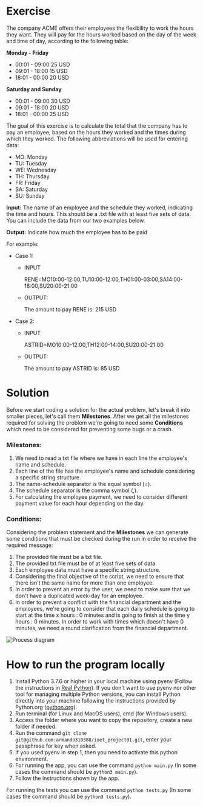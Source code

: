 # Exercise

The company ACME offers their employees the flexibility to work the hours they want.
They will pay for the hours worked based on the day of the week and time of day, according to the following table:

**Monday - Friday**
- 00:01 - 09:00 25 USD
- 09:01 - 18:00 15 USD
- 18:01 - 00:00 20 USD

**Saturday and Sunday**
- 00:01 - 09:00 30 USD
- 09:01 - 18:00 20 USD
- 18:01 - 00:00 25 USD

The goal of this exercise is to calculate the total that the company has to pay an employee, 
based on the hours they worked and the times during which they worked.
The following abbreviations will be used for entering data:
- MO: Monday
- TU: Tuesday
- WE: Wednesday
- TH: Thursday
- FR: Friday
- SA: Saturday
- SU: Sunday

**Input:** The name of an employee and the schedule they worked, indicating the time and hours.
This should be a .txt file with at least five sets of data. You can include the data from our two examples below.

**Output:** Indicate how much the employee has to be paid

For example:

- Case 1:

  - INPUT
  
    RENE=MO10:00-12:00,TU10:00-12:00,TH01:00-03:00,SA14:00-18:00,SU20:00-21:00

  - OUTPUT:
  
    The amount to pay RENE is: 215 USD

- Case 2:

  - INPUT

    ASTRID=MO10:00-12:00,TH12:00-14:00,SU20:00-21:00

  - OUTPUT:
  
    The amount to pay ASTRID is: 85 USD


# Solution

Before we start coding a solution for the actual problem, let's break it into smaller pieces, let's call them 
__Milestones__. After we get all the milestones required for solving the problem we're going to need some __Conditions__
which need to be considered for preventing some bugs or a crash.

### Milestones:

1. We need to read a txt file where we have in each line the employee's name and schedule.
2. Each line of the file has the employee's name and schedule considering a specific string structure.
3. The name-schedule separator is the equal symbol (=).
4. The schedule separator is the comma symbol (,).
5. For calculating the employee payment, we need to consider different payment value for each hour depending on the day.

### Conditions:

Considering the problem statement and the __Milestones__ we can generate some conditions that must be checked during the
run in order to receive the required message:
1. The provided file must be a txt file.
2. The provided txt file must be of at least five sets of data.
3. Each employee data must have a specific string structure.
4. Considering the final objective of the script, we need to ensure that there isn't the same name for more than one
employee.
5. In order to prevent an error by the user, we need to make sure that we don't have a duplicated week-day for an 
employee.
6. In order to prevent a conflict with the financial department and the employees, we're going to consider that each
daily schedule is going to start at the time x hours : 0 minutes and is going to finish at the time y hours : 0 minutes.
In order to work with times which doesn't have 0 minutes, we need a round clarification from the financial department.

![Process diagram](https://drive.google.com/file/d/1TT3CxlWA1NMQyU6GomdceLUSohu_UPxB)


# How to run the program locally

1. Install Python 3.7.6 or higher in your local machine using pyenv
(Follow the instructions in [Real Python](https://realpython.com/intro-to-pyenv/)). If you don't want to use pyenv nor 
other tool for managing multiple Python versions, you can install Python directly into your machine following the 
instructions provided by Python.org ([python.org](https://www.python.org/downloads/release/python-376/)).
2. Run terminal (for Linux and MacOS users), cmd (for Windows users).
3. Access the folder where you want to copy the repository, create a new folder if needed.
4. Run the command `git clone git@github.com:armando310388/ioet_project01.git`, enter your passphrase for key when 
asked.
5. If you used pyenv in step 1, then you need to activate this python environment.
6. For running the app, you can use the command `python main.py` 
(In some cases the command should be `python3 main.py`).
7. Follow the instructions shown by the app.

For running the tests you can use the command `python tests.py` 
(In some cases the command should be `python3 tests.py`).
